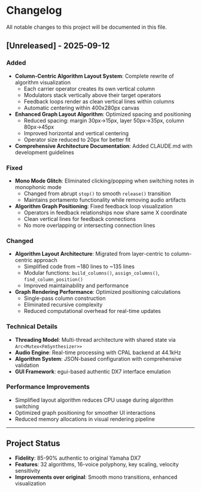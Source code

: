 # Changelog

All notable changes to this project will be documented in this file.

## [Unreleased] - 2025-09-12

### Added
- **Column-Centric Algorithm Layout System**: Complete rewrite of algorithm visualization
  - Each carrier operator creates its own vertical column
  - Modulators stack vertically above their target operators
  - Feedback loops render as clean vertical lines within columns
  - Automatic centering within 400x280px canvas
- **Enhanced Graph Layout Algorithm**: Optimized spacing and positioning
  - Reduced spacing: margin 30px→15px, layer 50px→35px, column 80px→45px
  - Improved horizontal and vertical centering
  - Operator size reduced to 20px for better fit
- **Comprehensive Architecture Documentation**: Added CLAUDE.md with development guidelines

### Fixed
- **Mono Mode Glitch**: Eliminated clicking/popping when switching notes in monophonic mode
  - Changed from abrupt `stop()` to smooth `release()` transition
  - Maintains portamento functionality while removing audio artifacts
- **Algorithm Graph Positioning**: Fixed feedback loop visualization
  - Operators in feedback relationships now share same X coordinate
  - Clean vertical lines for feedback connections
  - No more overlapping or intersecting connection lines

### Changed  
- **Algorithm Layout Architecture**: Migrated from layer-centric to column-centric approach
  - Simplified code from ~180 lines to ~135 lines
  - Modular functions: `build_columns()`, `assign_columns()`, `find_column_position()`
  - Improved maintainability and performance
- **Graph Rendering Performance**: Optimized positioning calculations
  - Single-pass column construction
  - Eliminated recursive complexity
  - Reduced computational overhead for real-time updates

### Technical Details
- **Threading Model**: Multi-thread architecture with shared state via `Arc<Mutex<FmSynthesizer>>`
- **Audio Engine**: Real-time processing with CPAL backend at 44.1kHz
- **Algorithm System**: JSON-based configuration with comprehensive validation
- **GUI Framework**: egui-based authentic DX7 interface emulation

### Performance Improvements
- Simplified layout algorithm reduces CPU usage during algorithm switching
- Optimized graph positioning for smoother UI interactions
- Reduced memory allocations in visual rendering pipeline

---

## Project Status
- **Fidelity**: 85-90% authentic to original Yamaha DX7
- **Features**: 32 algorithms, 16-voice polyphony, key scaling, velocity sensitivity
- **Improvements over original**: Smooth mono transitions, enhanced visualization